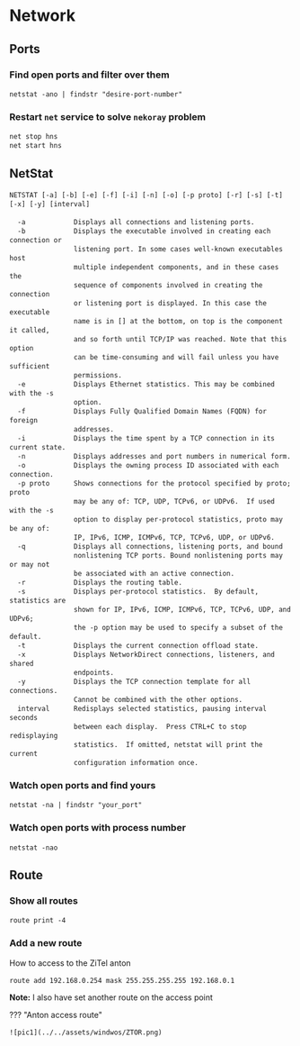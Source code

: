 # Network

## Ports

### Find open ports and filter over them

```pwsh
netstat -ano | findstr "desire-port-number"
```

### Restart `net` service to solve `nekoray` problem

```pwsh
net stop hns
net start hns
```

## NetStat

```pwsh
NETSTAT [-a] [-b] [-e] [-f] [-i] [-n] [-o] [-p proto] [-r] [-s] [-t] [-x] [-y] [interval]

  -a            Displays all connections and listening ports.
  -b            Displays the executable involved in creating each connection or
                listening port. In some cases well-known executables host
                multiple independent components, and in these cases the
                sequence of components involved in creating the connection
                or listening port is displayed. In this case the executable
                name is in [] at the bottom, on top is the component it called,
                and so forth until TCP/IP was reached. Note that this option
                can be time-consuming and will fail unless you have sufficient
                permissions.
  -e            Displays Ethernet statistics. This may be combined with the -s
                option.
  -f            Displays Fully Qualified Domain Names (FQDN) for foreign
                addresses.
  -i            Displays the time spent by a TCP connection in its current state.
  -n            Displays addresses and port numbers in numerical form.
  -o            Displays the owning process ID associated with each connection.
  -p proto      Shows connections for the protocol specified by proto; proto
                may be any of: TCP, UDP, TCPv6, or UDPv6.  If used with the -s
                option to display per-protocol statistics, proto may be any of:
                IP, IPv6, ICMP, ICMPv6, TCP, TCPv6, UDP, or UDPv6.
  -q            Displays all connections, listening ports, and bound
                nonlistening TCP ports. Bound nonlistening ports may or may not
                be associated with an active connection.
  -r            Displays the routing table.
  -s            Displays per-protocol statistics.  By default, statistics are
                shown for IP, IPv6, ICMP, ICMPv6, TCP, TCPv6, UDP, and UDPv6;
                the -p option may be used to specify a subset of the default.
  -t            Displays the current connection offload state.
  -x            Displays NetworkDirect connections, listeners, and shared
                endpoints.
  -y            Displays the TCP connection template for all connections.
                Cannot be combined with the other options.
  interval      Redisplays selected statistics, pausing interval seconds
                between each display.  Press CTRL+C to stop redisplaying
                statistics.  If omitted, netstat will print the current
                configuration information once.
```

### Watch open ports and find yours

```pwsh
netstat -na | findstr "your_port"
```

### Watch open ports with process number

```pwsh
netstat -nao
```

## Route

### Show all routes

```pwsh
route print -4
```

### Add a new route

How to access to the ZiTel anton

```pwsh
route add 192.168.0.254 mask 255.255.255.255 192.168.0.1
```

**Note:** I also have set another route on the access point

??? "Anton access route"

    ![pic1](../../assets/windwos/ZTOR.png)
